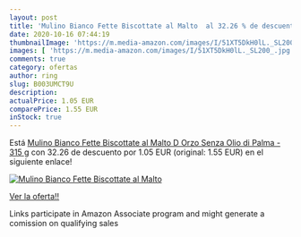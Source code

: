 ```yaml
---
layout: post
title: 'Mulino Bianco Fette Biscottate al Malto  al 32.26 % de descuento'
date: 2020-10-16 07:44:19
thumbnailImage: 'https://m.media-amazon.com/images/I/51XT5DkH0lL._SL200_.jpg'
images: [ 'https://m.media-amazon.com/images/I/51XT5DkH0lL._SL200_.jpg' ]
comments: true
category: ofertas
author: ring
slug: B003UMCT9U
description:
actualPrice: 1.05 EUR
comparePrice: 1.55 EUR
inStock: true
---
```


Está [Mulino Bianco Fette Biscottate al Malto D Orzo  Senza Olio di Palma - 315 g](https://www.amazon.it/dp/B003UMCT9U/?tag=tolees00-21) con 32.26 de descuento por 1.05 EUR (original: 1.55 EUR) en el siguiente enlace!

[![Mulino Bianco Fette Biscottate al Malto ](https://m.media-amazon.com/images/I/51XT5DkH0lL._SL200_.jpg)](https://www.amazon.it/dp/B003UMCT9U/?tag=tolees00-21)

[Ver la oferta!!](https://www.amazon.it/dp/B003UMCT9U/?tag=tolees00-21)

Links participate in Amazon Associate program and might generate a comission on qualifying sales


